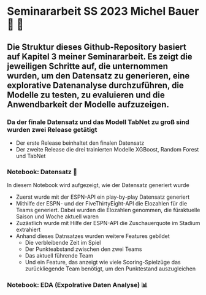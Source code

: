 # Seminararbeit SS 2023 Michel Bauer 📖	🏈
## Die Struktur dieses Github-Repository basiert auf Kapitel 3 meiner Seminararbeit. Es zeigt die jeweiligen Schritte auf, die unternommen wurden, um den Datensatz zu generieren, eine explorative Datenanalyse durchzuführen, die Modelle zu testen, zu evaluieren und die Anwendbarkeit der Modelle aufzuzeigen.

### Da der finale Datensatz und das Modell TabNet zu groß sind wurden zwei Release getätigt
- Der erste Release beinhaltet den finalen Datensatz
- Der zweite Release die drei trainierten Modelle XGBoost, Random Forest und TabNet

### Notebook: Datensatz 💾
In diesem Notebook wird aufgezeigt, wie der Datensatz generiert wurde
- Zuerst wurde mit der ESPN-API ein play-by-play Datensatz generiert
- Mithilfe der ESPN- und der FiveThirtyEight-API die Elozahlen für die Teams generiert. Dabei wurden die Elozahlen genommen, die füraktuelle Saison und Woche aktuell waren
- Zuzästlich wurde mit Hilfe der ESPN-API die Zuschauerquote im Stadium extrahiert
- Anhand dieses Datnsatzes wurden weitere Features gebildet
    - Die verbleibende Zeit im Spiel
    - Der Punkteabstand zwischen den zwei Teams
    - Das aktuell führende Team
    - Und ein Feature, das anzeigt wie viele Scoring-Spielzüge das zurückliegende Team benötigt, um den Punktestand auszugleichen

### Notebook: EDA (Expolrative Daten Analyse) 📊

